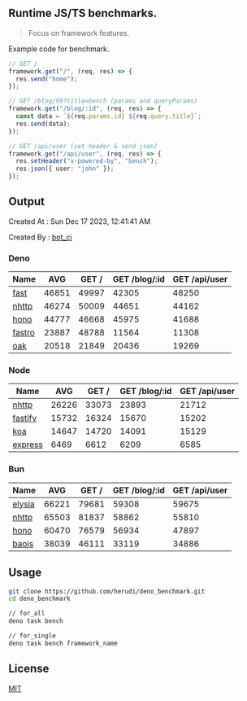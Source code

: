 ## Runtime JS/TS benchmarks.

> Focus on framework features.

Example code for benchmark.
```ts
// GET /
framework.get("/", (req, res) => {
  res.send("home");
});

// GET /blog/99?title=bench (params and queryParams)
framework.get("/blog/:id", (req, res) => {
  const data = `${req.params.id} ${req.query.title}`;
  res.send(data);
});

// GET /api/user (set header & send json)
framework.get("/api/user", (req, res) => {
  res.setHeader("x-powered-by", "bench");
  res.json({ user: "john" });
});
```

## Output
Created At : Sun Dec 17 2023, 12:41:41 AM

Created By : [bot_ci](https://github.com/herudi/deno_benchmarks/commits?author=github-actions%5Bbot%5D)


### Deno
|Name|AVG|GET /|GET /blog/:id|GET /api/user|
|----|----|----|----|----|
|[fast](https://github.com/danteissaias/fast)|46851|49997|42305|48250|
|[nhttp](https://github.com/nhttp/nhttp)|46274|50009|44651|44162|
|[hono](https://github.com/honojs/hono)|44777|46668|45975|41688|
|[fastro](https://github.com/fastrodev/fastro)|23887|48788|11564|11308|
|[oak](https://github.com/oakserver/oak)|20518|21849|20436|19269|
  


### Node
|Name|AVG|GET /|GET /blog/:id|GET /api/user|
|----|----|----|----|----|
|[nhttp](https://github.com/nhttp/nhttp)|26226|33073|23893|21712|
|[fastify](https://github.com/fastify/fastify)|15732|16324|15670|15202|
|[koa](https://github.com/koajs/koa)|14647|14720|14091|15129|
|[express](https://github.com/expressjs/express)|6469|6612|6209|6585|
  


### Bun
|Name|AVG|GET /|GET /blog/:id|GET /api/user|
|----|----|----|----|----|
|[elysia](https://github.com/elysiajs/elysia)|66221|79681|59308|59675|
|[nhttp](https://github.com/nhttp/nhttp)|65503|81837|58862|55810|
|[hono](https://github.com/honojs/hono)|60470|76579|56934|47897|
|[baojs](https://github.com/mattreid1/baojs)|38039|46111|33119|34886|
  



## Usage

```bash
git clone https://github.com/herudi/deno_benchmark.git
cd deno_benchmark

// for_all
deno task bench

// for_single
deno task bench framework_name
```

## License

[MIT](LICENSE)

